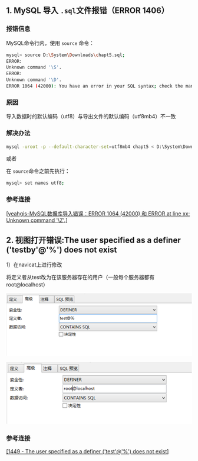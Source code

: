 ## 1. MySQL 导入 `.sql`文件报错（ERROR 1406）

### 报错信息

MySQL命令行内，使用 `source` 命令：

```bash
mysql> source D:\System\Downloads\chapt5.sql;
ERROR:
Unknown command '\S'.
ERROR:
Unknown command '\D'.
ERROR 1064 (42000): You have an error in your SQL syntax; check the manual that corresponds to your MySQL server version for the right syntax to use near 'hapt5.sql' at line 1
```

### 原因

导入数据时的默认编码（utf8）与导出文件的默认编码（utf8mb4）不一致

### 解决办法

```bash
mysql -uroot -p --default-character-set=utf8mb4 chapt5 < D:\System\Downloads\chapt5.sql
```

或者

在 `source`命令之前先执行：

```bash
mysql> set names utf8; 
```

### 参考连接

[[yeahgis-MySQL数据库导入错误：ERROR 1064 (42000) 和 ERROR at line xx: Unknown command '\Z'.]](https://www.cnblogs.com/yeahgis/p/4358973.html)

## 2. 视图打开错误:The user specified as a definer ('testby'@'%') does not exist

1）在navicat上进行修改

将定义者从test改为在该服务器存在的用户（一般每个服务器都有root@localhost）

![img](images/1000464-20170627103850883-134544044.png)

![img](images/1000464-20170627103946727-272110027.png)

### 参考连接

[[1449 - The user specified as a definer ('test'@'%') does not exist]](https://www.cnblogs.com/fnlingnzb-learner/p/7084037.html)